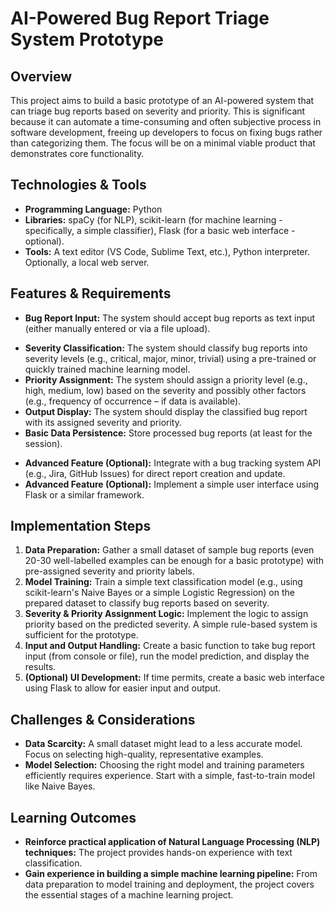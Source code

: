# AI-Powered Bug Report Triage System Prototype

## Overview

This project aims to build a basic prototype of an AI-powered system that can triage bug reports based on severity and priority.  This is significant because it can automate a time-consuming and often subjective process in software development, freeing up developers to focus on fixing bugs rather than categorizing them.  The focus will be on a minimal viable product that demonstrates core functionality.

## Technologies & Tools

* **Programming Language:** Python
* **Libraries:**  spaCy (for NLP), scikit-learn (for machine learning - specifically, a simple classifier), Flask (for a basic web interface - optional).
* **Tools:**  A text editor (VS Code, Sublime Text, etc.), Python interpreter.  Optionally, a local web server.

## Features & Requirements

- **Bug Report Input:**  The system should accept bug reports as text input (either manually entered or via a file upload).
* **Severity Classification:**  The system should classify bug reports into severity levels (e.g., critical, major, minor, trivial) using a pre-trained or quickly trained machine learning model.
* **Priority Assignment:**  The system should assign a priority level (e.g., high, medium, low) based on the severity and possibly other factors (e.g., frequency of occurrence – if data is available).
* **Output Display:** The system should display the classified bug report with its assigned severity and priority.
* **Basic Data Persistence:** Store processed bug reports (at least for the session).


- **Advanced Feature (Optional):**  Integrate with a bug tracking system API (e.g., Jira, GitHub Issues) for direct report creation and update.
- **Advanced Feature (Optional):** Implement a simple user interface using Flask or a similar framework.

## Implementation Steps

1. **Data Preparation:** Gather a small dataset of sample bug reports (even 20-30 well-labelled examples can be enough for a basic prototype) with pre-assigned severity and priority labels.
2. **Model Training:** Train a simple text classification model (e.g., using scikit-learn's Naive Bayes or a simple Logistic Regression) on the prepared dataset to classify bug reports based on severity.
3. **Severity & Priority Assignment Logic:**  Implement the logic to assign priority based on the predicted severity.  A simple rule-based system is sufficient for the prototype.
4. **Input and Output Handling:** Create a basic function to take bug report input (from console or file), run the model prediction, and display the results.
5. **(Optional) UI Development:** If time permits, create a basic web interface using Flask to allow for easier input and output.

## Challenges & Considerations

- **Data Scarcity:**  A small dataset might lead to a less accurate model.  Focus on selecting high-quality, representative examples.
- **Model Selection:** Choosing the right model and training parameters efficiently requires experience. Start with a simple, fast-to-train model like Naive Bayes.

## Learning Outcomes

- **Reinforce practical application of Natural Language Processing (NLP) techniques:** The project provides hands-on experience with text classification.
- **Gain experience in building a simple machine learning pipeline:** From data preparation to model training and deployment, the project covers the essential stages of a machine learning project.

